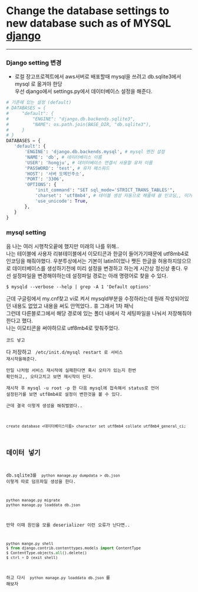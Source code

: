# Change the database settings to new database such as of MYSQL [django](작성중)
---
### Django setting 변경
* 로컬 장고프로젝트에서 aws서버로 배포할때 mysql을 쓰려고 db.sqlite3에서 mysql 로 옮겨야 한당  
 우선 django에서 settings.py에서 데이터베이스 설정을 해준다.  
 ```python
# 기존에 있는 설정 (default)
# DATABASES = {
#     "default": {
#         "ENGINE": "django.db.backends.sqlite3",
#         "NAME": os.path.join(BASE_DIR, "db.sqlite3"),
#     }
# }
DATABASES = { 
    'default': {
        'ENGINE': 'django.db.backends.mysql', # mysql 엔진 설정
        'NAME': 'db', # 데이터베이스 이름
        'USER': 'hongju', # 데이터베이스 연결시 사용할 유저 이름
        'PASSWORD': 'test', # 유저 패스워드
        'HOST': '서버 도메인주소',
        'PORT': '3306',
        'OPTIONS': {
            'init_command': "SET sql_mode='STRICT_TRANS_TABLES'",
            'charset': 'utf8mb4', # 테이블 생성 자동으로 해줄때 쓸 인코딩,, 이거안하면 밑에꺼해도 효과 엑스
            'use_unicode': True,
        },
    }
}
```
### mysql setting
음 나는 여러 시행착오끝에 했지만 미래의 나를 위해..  
나는 테이블에 사용자 리뷰테이블에서 이모티콘과 한글이 들어가기때문에 utf8mb4로 인코딩을 해줘야했다. 
우분투상에서는 기본이 latin1이었나 쨋든 한글을 허용하지않으므로 데이터베이스를 생성하기전에
미리 설정을 변경하고 하는게 시간상 정신상 좋다. 
우선 설정파일을 변경해야하는데 설정파일 경로는 아래 명령어로 찾을 수 있다.
```
$ mysqld --verbose --help | grep -A 1 'Default options' 
``` 
근데 구글링에서 my.cnf찾고 vi로 켜서 mysqld부분을 수정하라는데 원래 작성되어있던 내용도 없었고
내용을 써도 안먹었다.. 휴 그래서 1차 패닉  
그런데 다른블로그에서 해당 경로에 있는 폴더 내에서 각 세팅파일을 나눠서 저장해줘야 한다고 했다.  
나는 이모티콘을 써야하므로 utf8mb4로 맞춰주었다.
```
코드 넣고
```
다 저장하고  <code> /etc/init.d/mysql restart 로 서비스 재시작을해준다.  
만일 나처럼 서비스 재시작에 실패한다면 혹시 오타가 있는지 한번 확인하고,, 오타고치고 보면 재시작이 된다.  
재시작 후 mysql -u root -p 한 다음 mysql에 접속해서 status로 언어 설정된거를 보면 utf8mb4로 설정이 변한것을 볼 수 있다.  
근데 결국 이렇게 생성을 해줘벌였다..
``` 
create database <데이터베이스이름> character set utf8mb4 collate utf8mb4_general_ci;
```
## 데이터 넣기  
db.sqlite3를 <code> python manage.py dumpdata > db.json </code> 이렇게 따로 덤프파일 생성을 한다.  
```python
python manage.py migrate
python manage.py loaddata db.json
```
만약 이때 원인을 모를 deserializer 이런 오류가 난다면..
```python
python mange.py shell
$ from django.contrib.contenttypes.models import ContentType
$ ContentType.objects.all().delete()
$ ctrl + D (exit shell)
```
하고 다시 <code> python manage.py loaddata db.json </code>를 해보자
